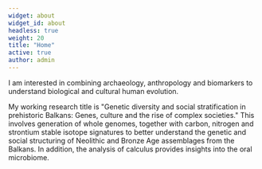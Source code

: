 ```yaml
---
widget: about
widget_id: about
headless: true
weight: 20
title: "Home"
active: true
author: admin
---
```

I am interested in combining archaeology, anthropology and biomarkers to understand biological and cultural human evolution.

My working research title is "Genetic diversity and social stratification in prehistoric Balkans: Genes, culture and the rise of complex societies." This involves generation of whole genomes, together with carbon, nitrogen and strontium stable isotope signatures to better understand the genetic and social structuring of Neolithic and Bronze Age assemblages from the Balkans. In addition, the analysis of calculus provides insights into the oral microbiome.
